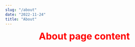 ```yaml
---
slug: "/about"
date: "2022-11-24"
title: "About"
---
```


<style>
.home {
    color: red;
    font-weight:700;
    font-size: 30px;
    display:flex;
    justify-content:center;
    align-items:center;
}
</style>
<div class="home">About page content</div>
